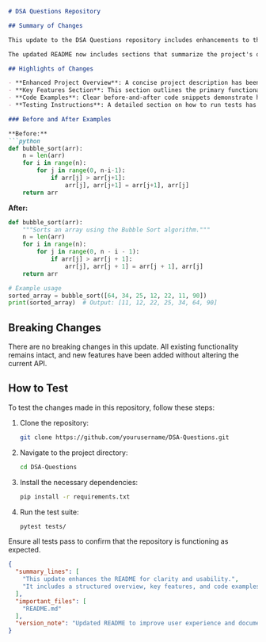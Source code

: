 ```markdown
# DSA Questions Repository

## Summary of Changes

This update to the DSA Questions repository includes enhancements to the README.md file, aimed at improving clarity and usability for users and contributors. The revisions provide a more structured overview of the project, highlight key features, and offer clearer instructions on how to utilize the repository effectively.

The updated README now includes sections that summarize the project's objectives, its primary features, and how to contribute. Additionally, examples have been added to illustrate how to run basic data structure and algorithm (DSA) problems, making it easier for new users to get started.

## Highlights of Changes

- **Enhanced Project Overview**: A concise project description has been added to provide context for new users.
- **Key Features Section**: This section outlines the primary functionalities and benefits of using the repository.
- **Code Examples**: Clear before-and-after code snippets demonstrate how to utilize the provided algorithms more effectively.
- **Testing Instructions**: A detailed section on how to run tests has been included, ensuring users can validate their implementations.

### Before and After Examples

**Before:**
```python
def bubble_sort(arr):
    n = len(arr)
    for i in range(n):
        for j in range(0, n-i-1):
            if arr[j] > arr[j+1]:
                arr[j], arr[j+1] = arr[j+1], arr[j]
    return arr
```

**After:**
```python
def bubble_sort(arr):
    """Sorts an array using the Bubble Sort algorithm."""
    n = len(arr)
    for i in range(n):
        for j in range(0, n - i - 1):
            if arr[j] > arr[j + 1]:
                arr[j], arr[j + 1] = arr[j + 1], arr[j]
    return arr

# Example usage
sorted_array = bubble_sort([64, 34, 25, 12, 22, 11, 90])
print(sorted_array)  # Output: [11, 12, 22, 25, 34, 64, 90]
```

## Breaking Changes

There are no breaking changes in this update. All existing functionality remains intact, and new features have been added without altering the current API.

## How to Test

To test the changes made in this repository, follow these steps:

1. Clone the repository:
   ```bash
   git clone https://github.com/yourusername/DSA-Questions.git
   ```
2. Navigate to the project directory:
   ```bash
   cd DSA-Questions
   ```
3. Install the necessary dependencies:
   ```bash
   pip install -r requirements.txt
   ```
4. Run the test suite:
   ```bash
   pytest tests/
   ```

Ensure all tests pass to confirm that the repository is functioning as expected.

```json
{
  "summary_lines": [
    "This update enhances the README for clarity and usability.",
    "It includes a structured overview, key features, and code examples."
  ],
  "important_files": [
    "README.md"
  ],
  "version_note": "Updated README to improve user experience and documentation."
}
```
```